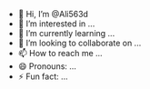 - 👋 Hi, I’m @Ali563d
- 👀 I’m interested in ...
- 🌱 I’m currently learning ...
- 💞️ I’m looking to collaborate on ...
- 📫 How to reach me ...
- 😄 Pronouns: ...
- ⚡ Fun fact: ...

<!---
Ali563d/Ali563d is a ✨ special ✨ repository because its `README.md` (this file) appears on your GitHub profile.
You can click the Preview link to take a look at your changes.
--->

